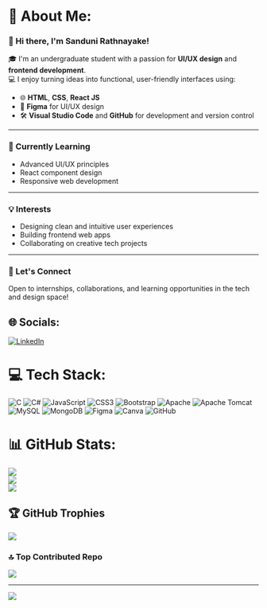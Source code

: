 # 💫 About Me:
### 👋 Hi there, I'm Sanduni Rathnayake!

🎓 I'm an undergraduate student with a passion for **UI/UX design** and **frontend development**.  
💻 I enjoy turning ideas into functional, user-friendly interfaces using:

- 🌐 **HTML**, **CSS**, **React JS**
- 🎨 **Figma** for UI/UX design
- 🛠️ **Visual Studio Code** and **GitHub** for development and version control

---

### 🌱 Currently Learning
- Advanced UI/UX principles  
- React component design  
- Responsive web development

---

### 💡 Interests
- Designing clean and intuitive user experiences  
- Building frontend web apps  
- Collaborating on creative tech projects

---

### 🤝 Let's Connect
Open to internships, collaborations, and learning opportunities in the tech and design space!



## 🌐 Socials:
[![LinkedIn](https://img.shields.io/badge/LinkedIn-%230077B5.svg?logo=linkedin&logoColor=white)](https://www.linkedin.com/in/sanduni-rathnayake-48a5b4366/) 

# 💻 Tech Stack:
![C](https://img.shields.io/badge/c-%2300599C.svg?style=for-the-badge&logo=c&logoColor=white) ![C#](https://img.shields.io/badge/c%23-%23239120.svg?style=for-the-badge&logo=csharp&logoColor=white) ![JavaScript](https://img.shields.io/badge/javascript-%23323330.svg?style=for-the-badge&logo=javascript&logoColor=%23F7DF1E) ![CSS3](https://img.shields.io/badge/css3-%231572B6.svg?style=for-the-badge&logo=css3&logoColor=white) ![Bootstrap](https://img.shields.io/badge/bootstrap-%238511FA.svg?style=for-the-badge&logo=bootstrap&logoColor=white) ![Apache](https://img.shields.io/badge/apache-%23D42029.svg?style=for-the-badge&logo=apache&logoColor=white) ![Apache Tomcat](https://img.shields.io/badge/apache%20tomcat-%23F8DC75.svg?style=for-the-badge&logo=apache-tomcat&logoColor=black) ![MySQL](https://img.shields.io/badge/mysql-4479A1.svg?style=for-the-badge&logo=mysql&logoColor=white) ![MongoDB](https://img.shields.io/badge/MongoDB-%234ea94b.svg?style=for-the-badge&logo=mongodb&logoColor=white) ![Figma](https://img.shields.io/badge/figma-%23F24E1E.svg?style=for-the-badge&logo=figma&logoColor=white) ![Canva](https://img.shields.io/badge/Canva-%2300C4CC.svg?style=for-the-badge&logo=Canva&logoColor=white) ![GitHub](https://img.shields.io/badge/github-%23121011.svg?style=for-the-badge&logo=github&logoColor=white)
# 📊 GitHub Stats:
![](https://github-readme-stats.vercel.app/api?username=Sanduni2001&theme=dark&hide_border=false&include_all_commits=true&count_private=true)<br/>
![](https://nirzak-streak-stats.vercel.app/?user=Sanduni2001&theme=dark&hide_border=false)<br/>
![](https://github-readme-stats.vercel.app/api/top-langs/?username=Sanduni2001&theme=dark&hide_border=false&include_all_commits=true&count_private=true&layout=compact)

## 🏆 GitHub Trophies
![](https://github-profile-trophy.vercel.app/?username=Sanduni2001&theme=radical&no-frame=false&no-bg=true&margin-w=4)

### 🔝 Top Contributed Repo
![](https://github-contributor-stats.vercel.app/api?username=Sanduni2001&limit=5&theme=dark&combine_all_yearly_contributions=true)

---
[![](https://visitcount.itsvg.in/api?id=Sanduni2001&icon=0&color=0)](https://visitcount.itsvg.in)

<!-- Proudly created with GPRM ( https://gprm.itsvg.in ) -->
